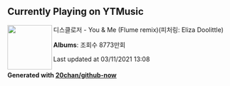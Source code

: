 ## Currently Playing on YTMusic

[<img align="left" width="100" src="https://i.ytimg.com/vi/OUkkaqSNduU/sddefault.jpg?sqp=-oaymwEWCJADEOEBIAQqCghqEJQEGHgg6AJIWg&rs">](https://music.youtube.com/watch?v=OUkkaqSNduU)

디스클로저 - You & Me (Flume remix)(피처링: Eliza Doolittle)

**Albums**: 조회수 8773만회

Last updated at 03/11/2021 13:08

#### Generated with [20chan/github-now](https://github.com/20chan/github-now)


<!--
**20chan/20chan** is a ✨ _special_ ✨ repository because its `README.md` (this file) appears on your GitHub profile.

Here are some ideas to get you started:

- 🔭 I’m currently working on ...
- 🌱 I’m currently learning ...
- 👯 I’m looking to collaborate on ...
- 🤔 I’m looking for help with ...
- 💬 Ask me about ...
- 📫 How to reach me: ...
- 😄 Pronouns: ...
- ⚡ Fun fact: ...
-->
